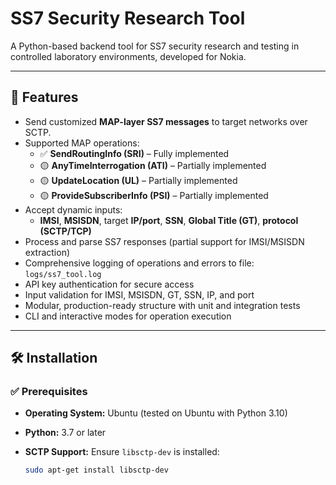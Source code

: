 # SS7 Security Research Tool

A Python-based backend tool for SS7 security research and testing in controlled laboratory environments, developed for Nokia.

---

## 🚀 Features

- Send customized **MAP-layer SS7 messages** to target networks over SCTP.
- Supported MAP operations:
  - ✅ **SendRoutingInfo (SRI)** – Fully implemented
  - 🟡 **AnyTimeInterrogation (ATI)** – Partially implemented
  - 🟡 **UpdateLocation (UL)** – Partially implemented
  - 🟡 **ProvideSubscriberInfo (PSI)** – Partially implemented
- Accept dynamic inputs:
  - **IMSI**, **MSISDN**, target **IP/port**, **SSN**, **Global Title (GT)**, **protocol (SCTP/TCP)**
- Process and parse SS7 responses (partial support for IMSI/MSISDN extraction)
- Comprehensive logging of operations and errors to file: `logs/ss7_tool.log`
- API key authentication for secure access
- Input validation for IMSI, MSISDN, GT, SSN, IP, and port
- Modular, production-ready structure with unit and integration tests
- CLI and interactive modes for operation execution

---

## 🛠 Installation

### ✅ Prerequisites

- **Operating System:** Ubuntu (tested on Ubuntu with Python 3.10)
- **Python:** 3.7 or later
- **SCTP Support:** Ensure `libsctp-dev` is installed:
  
  ```bash
  sudo apt-get install libsctp-dev
